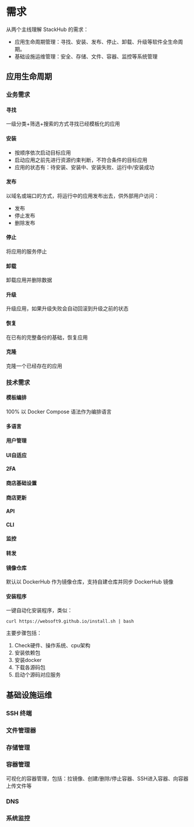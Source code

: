 # 需求

从两个主线理解 StackHub 的需求：

* 应用生命周期管理：寻找、安装、发布、停止、卸载、升级等软件全生命周期。
* 基础设施运维管理：安全、存储、文件、容器、监控等系统管理


## 应用生命周期

### 业务需求

#### 寻找

一级分类+筛选+搜索的方式寻找已经模板化的应用

#### 安装

* 按顺序依次启动目标应用
* 启动应用之前先进行资源约束判断，不符合条件的目标应用
* 应用的状态有：待安装、安装中、安装失败、运行中/安装成功

#### 发布

以域名或端口的方式，将运行中的应用发布出去，供外部用户访问：

* 发布
* 停止发布
* 删除发布

#### 停止

将应用的服务停止

#### 卸载

卸载应用并删除数据

#### 升级

升级应用，如果升级失败会自动回滚到升级之前的状态

#### 恢复

在已有的完整备份的基础，恢复应用

#### 克隆

克隆一个已经存在的应用


### 技术需求

#### 模板编排

100% 以 Docker Compose 语法作为编排语言

#### 多语言
#### 用户管理
#### UI自适应
#### 2FA 
#### 商店基础设置
#### 商店更新
#### API
#### CLI
#### 监控
#### 转发
#### 镜像仓库

默认以 DockerHub 作为镜像仓库，支持自建仓库并同步 DockerHub 镜像

#### 安装程序

一键自动化安装程序，类似：
```
curl https://websoft9.github.io/install.sh | bash
```

主要步骤包括：

1. Check硬件、操作系统、cpu架构
2. 安装依赖包
3. 安装docker
4. 下载各源码包
5. 启动个源码对应服务


## 基础设施运维

### SSH 终端
### 文件管理器
### 存储管理
### 容器管理

可视化的容器管理，包括：拉镜像、创建/删除/停止容器、SSH进入容器、向容器上传文件等

### DNS

### 系统监控